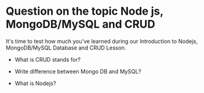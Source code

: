 # Question on the topic Node js, MongoDB/MySQL and CRUD

It's time to test how much you've learned during our Introduction to Nodejs, MongoDB/MySQL Database and CRUD Lesson.

- What is CRUD stands for?

- Write difference between Mongo DB and MySQL?

- What is Nodejs?